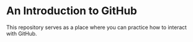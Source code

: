 # An Introduction to GitHub

This repository serves as a place where you can practice how to interact with GitHub.
